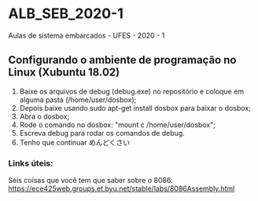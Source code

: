 # ALB_SEB_2020-1
Aulas de sistema embarcados - UFES - 2020 - 1


## Configurando o ambiente de programação no Linux (Xubuntu 18.02)

1) Baixe os arquivos de debug (debug.exe) no repositório e coloque em alguma pasta (/home/user/dosbox);
2) Depois baixe usando sudo apt-get install dosbox para baixar o dosbox;
3) Abra o dosbox;
4) Rode o comando no dosbox: "mount c /home/user/dosbox";
5) Escreva debug para rodar os comandos de debug.
6) Tenho que continuar めんどくさい

### Links úteis:

Seis coisas que você tem que saber sobre o 8086: https://ece425web.groups.et.byu.net/stable/labs/8086Assembly.html
